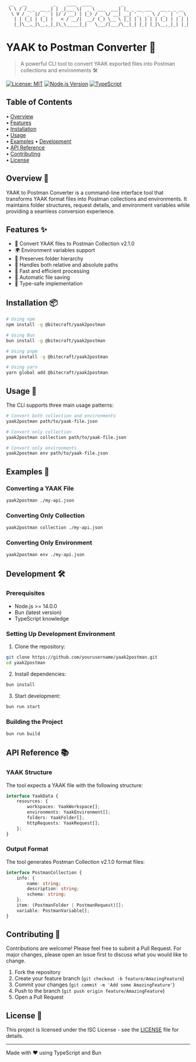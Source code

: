 ```                                                 
 __   __          _    ____  ____           _                         
 \ \ / /_ _  __ _| | _|___ \|  _ \ ___  ___| |_ _ __ ___   __ _ _ __  
  \ V / _` |/ _` | |/ / __) | |_) / _ \/ __| __| '_ ` _ \ / _` | '_ \ 
   | | (_| | (_| |   < / __/|  __/ (_) \__ \ |_| | | | | | (_| | | | |
   |_|\__,_|\__,_|_|\_\_____|_|   \___/|___/\__|_| |_| |_|\__,_|_| |_|
```

# YAAK to Postman Converter 🔄

> A powerful CLI tool to convert YAAK exported files into Postman collections and environments 🛠️

[![License: MIT](https://img.shields.io/badge/License-MIT-yellow.svg)](https://opensource.org/licenses/MIT)
[![Node.js Version](https://img.shields.io/badge/node-%3E%3D14.0.0-brightgreen)](https://nodejs.org/)
[![TypeScript](https://img.shields.io/badge/TypeScript-5.3.3-blue)](https://www.typescriptlang.org/)

## Table of Contents

• [Overview](#overview)  
• [Features](#features)  
• [Installation](#installation)  
• [Usage](#usage)  
• [Examples](#examples)
• [Development](#development)  
• [API Reference](#api-reference)  
• [Contributing](#contributing)  
• [License](#license)  

## Overview 🎯

YAAK to Postman Converter is a command-line interface tool that transforms YAAK format files into Postman collections and environments. It maintains folder structures, request details, and environment variables while providing a seamless conversion experience.

## Features ✨

- 🔄 Convert YAAK files to Postman Collection v2.1.0
- 🌍 Environment variables support
- 📁 Preserves folder hierarchy
- 🔗 Handles both relative and absolute paths
- 🚀 Fast and efficient processing
- 💾 Automatic file saving
- 🎯 Type-safe implementation

## Installation 📦

```bash
# Using npm
npm install -g @bitecraft/yaak2postman

# Using Bun
bun install -g @bitecraft/yaak2postman

# Using pnpm
pnpm install -g @bitecraft/yaak2postman

# Using yarn
yarn global add @bitecraft/yaak2postman
```

## Usage 🚀

The CLI supports three main usage patterns:

```bash
# Convert both collection and environments
yaak2postman path/to/yaak-file.json

# Convert only collection
yaak2postman collection path/to/yaak-file.json

# Convert only environments
yaak2postman env path/to/yaak-file.json
```

## Examples 📝

### Converting a YAAK File
```bash
yaak2postman ./my-api.json
```

### Converting Only Collection
```bash
yaak2postman collection ./my-api.json
```

### Converting Only Environment
```bash
yaak2postman env ./my-api.json
```

## Development 🛠️

### Prerequisites

- Node.js >= 14.0.0
- Bun (latest version)
- TypeScript knowledge

### Setting Up Development Environment

1. Clone the repository:
```bash
git clone https://github.com/yourusername/yaak2postman.git
cd yaak2postman
```

2. Install dependencies:
```bash
bun install
```

3. Start development:
```bash
bun run start
```

### Building the Project

```bash
bun run build
```

## API Reference 📚

### YAAK Structure
The tool expects a YAAK file with the following structure:

```typescript
interface YaakData {
    resources: {
        workspaces: YaakWorkspace[];
        environments: YaakEnvironment[];
        folders: YaakFolder[];
        httpRequests: YaakRequest[];
    };
}
```

### Output Format
The tool generates Postman Collection v2.1.0 format files:

```typescript
interface PostmanCollection {
    info: {
        name: string;
        description: string;
        schema: string;
    };
    item: (PostmanFolder | PostmanRequest)[];
    variable: PostmanVariable[];
}
```

## Contributing 🤝

Contributions are welcome! Please feel free to submit a Pull Request. For major changes, please open an issue first to discuss what you would like to change.

1. Fork the repository
2. Create your feature branch (`git checkout -b feature/AmazingFeature`)
3. Commit your changes (`git commit -m 'Add some AmazingFeature'`)
4. Push to the branch (`git push origin feature/AmazingFeature`)
5. Open a Pull Request

## License 📄

This project is licensed under the ISC License - see the [LICENSE](LICENSE) file for details.

---

Made with ❤️ using TypeScript and Bun 